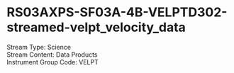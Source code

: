 # RS03AXPS-SF03A-4B-VELPTD302-streamed-velpt_velocity_data

Stream Type: Science<br>
Stream Content: Data Products<br>
Instrument Group Code: VELPT<br>
